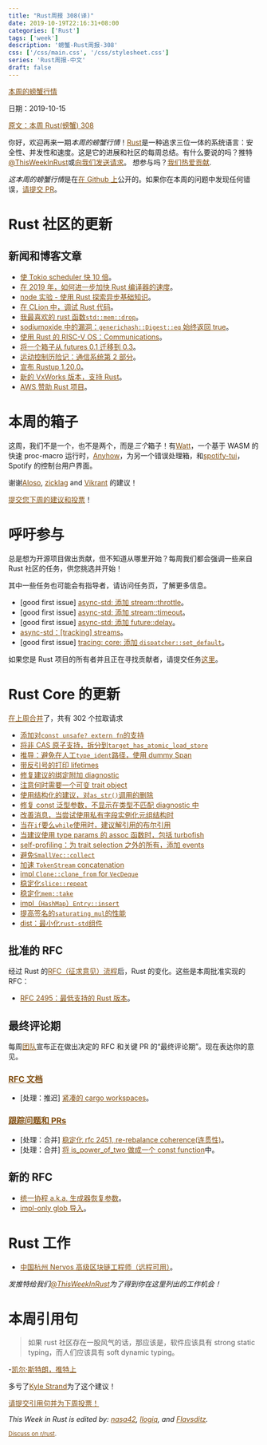 ```yaml
---
title: "Rust周报 308(译)"
date: 2019-10-19T22:16:31+08:00
categories: ['Rust']
tags: ['week']
description: '螃蟹-Rust周报-308'
css: ['/css/main.css', '/css/stylesheet.css']
series: 'Rust周报-中文'
draft: false
---
```


<style>
a { color: #804d0f;}
</style>

[本周的螃蟹行情](https://this-week-in-rust.org/)

日期：2019-10-15

[原文：本周 Rust(螃蟹) 308](https://this-week-in-rust.org/blog/2019/10/15/this-week-in-rust-308/)

你好，欢迎再来一期*本周的螃蟹行情*！[Rust](http://rust-lang.org)是一种追求三位一体的系统语言：安全性、并发性和速度。这是它的进展和社区的每周总结。有什么要说的吗？推特[@ThisWeekInRust](https://twitter.com/ThisWeekInRust)或[向我们发送请求](https://github.com/cmr/this-week-in-rust)。 想参与吗？[我们热爱贡献](https://github.com/rust-lang/rust/blob/master/CONTRIBUTING.md).

*这本周的螃蟹行情*是在[在 Github 上](https://github.com/cmr/this-week-in-rust)公开的。如果你在本周的问题中发现任何错误，[请提交 PR](https://github.com/cmr/this-week-in-rust/pulls)。

# Rust 社区的更新

## 新闻和博客文章

- [使 Tokio scheduler 快 10 倍](https://tokio.rs/blog/2019-10-scheduler/)。
- [在 2019 年，如何进一步加快 Rust 编译器的速度](https://blog.mozilla.org/nnethercote/2019/10/11/how-to-speed-up-the-rust-compiler-some-more-in-2019/)。
- [node 实验 - 使用 Rust 探索异步基础知识](https://cfsamson.github.io/book-exploring-async-basics/)。
- [在 CLion 中，调试 Rust 代码](https://blog.jetbrains.com/clion/2019/10/debugging-rust-code-in-clion/)。
- [我最喜欢的 rust 函数`std::mem::drop`](https://blog.jabid.in/2019/10/11/drop.html)。
- [sodiumoxide 中的漏洞：`generichash::Digest::eq` 始终返回 true](https://www.reddit.com/r/rust/comments/dguqt3/vulnerability_in_sodiumoxide_generichashdigesteq/)。
- [使用 Rust 的 RISC-V OS：Communications](http://osblog.stephenmarz.com/ch2.html)。
- [将一个箱子从 futures 0.1 迁移到 0.3](https://www.ncameron.org/blog/migrating-a-crate-from-futures-0-1-to-0-3/)。
- [运动控制历险记：通信系统第 2 部分](http://adventures.michaelfbryan.com/posts/comms-part-2/)。
- [宣布 Rustup 1.20.0](https://blog.rust-lang.org/2019/10/15/Rustup-1.20.0.html)。
- [新的 VxWorks 版本，支持 Rust](https://www.windriver.com/news/press/pr.html?ID=22444)。
- [AWS 赞助 Rust 项目](https://aws.amazon.com/blogs/opensource/aws-sponsorship-of-the-rust-project/)。

# 本周的箱子

这周，我们不是一个，也不是两个，而是*三个*箱子！有[Watt](https://github.com/dtolnay/watt)，一个基于 WASM 的快速 proc-macro 运行时，[Anyhow](https://github.com/dtolnay/anyhow)，为另一个错误处理箱，和[spotify-tui](https://github.com/Rigellute/spotify-tui)，Spotify 的控制台用户界面。

谢谢[Aloso](https://users.rust-lang.org/t/crate-of-the-week/2704/649), [zicklag](https://users.rust-lang.org/t/crate-of-the-week/2704/645) and [Vikrant](https://users.rust-lang.org/t/crate-of-the-week/2704/644) 的建议！

[提交您下周的建议和投票][submit_crate]！

[submit_crate]: https://users.rust-lang.org/t/crate-of-the-week/2704

# 呼吁参与

总是想为开源项目做出贡献，但不知道从哪里开始？每周我们都会强调一些来自 Rust 社区的任务，供您挑选并开始！

其中一些任务也可能会有指导者，请访问任务页，了解更多信息。

- \[good first issue] [async-std: 添加 stream::throttle](https://github.com/async-rs/async-std/issues/342)。
- \[good first issue] [async-std: 添加 stream::timeout](https://github.com/async-rs/async-std/issues/340)。
- \[good first issue] [async-std: 添加 future::delay](https://github.com/async-rs/async-std/issues/341)。
- [async-std：[tracking] streams](https://github.com/async-rs/async-std/issues/129)。
- \[good first issue] [tracing: core: 添加 `dispatcher::set_default`](https://github.com/tokio-rs/tracing/issues/383)。

如果您是 Rust 项目的所有者并且正在寻找贡献者，请提交任务[这里][guidelines]。

[guidelines]: https://users.rust-lang.org/t/twir-call-for-participation/4821

# Rust Core 的更新

[在上周合并][merged]了，共有 302 个拉取请求

[merged]: https://github.com/search?q=is%3Apr+org%3Arust-lang+is%3Amerged+merged%3A2019-10-07..2019-10-14

- [添加对`const unsafe? extern fn`的支持](https://github.com/rust-lang/rust/pull/64906)
- [将非 CAS 原子支持，拆分到`target_has_atomic_load_store`](https://github.com/rust-lang/rust/pull/65214)
- [推导：避免在人工`type_ident`路径，使用 dummy Span](https://github.com/rust-lang/rust/pull/65310)
- [带反引号的打印 lifetimes](https://github.com/rust-lang/rust/pull/65292)
- [修复建议的绑定附加 diagnostic ](https://github.com/rust-lang/rust/pull/65289)
- [注意何时需要一个可变 trait object](https://github.com/rust-lang/rust/pull/65077)
- [使用结构化的建议，对`as_str()`调用的删除](https://github.com/rust-lang/rust/pull/65194)
- [修复 const 泛型参数，不显示在类型不匹配 diagnostic 中](https://github.com/rust-lang/rust/pull/65154)
- [改善消息，当尝试使用私有字段实例化元组结构时](https://github.com/rust-lang/rust/pull/65153)
- [当在`if`要么`while`使用时，建议解引用的布尔引用](https://github.com/rust-lang/rust/pull/65150)
- [当建议使用 type params 的 assoc 函数时，包括 turbofish](https://github.com/rust-lang/rust/pull/65145)
- [self-profiling：为 trait selection 之外的所有，添加 events](https://github.com/rust-lang/rust/pull/65208)
- [避免`SmallVec::collect`](https://github.com/rust-lang/rust/pull/64949)
- [加速 `TokenStream` concatenation](https://github.com/rust-lang/rust/pull/65198)
- [impl `Clone::clone_from` for `VecDeque`](https://github.com/rust-lang/rust/pull/65069)
- [稳定化`slice::repeat`](https://github.com/rust-lang/rust/pull/64877)
- [稳定化`mem::take`](https://github.com/rust-lang/rust/pull/64716)
- [impl（`HashMap`）`Entry::insert`](https://github.com/rust-lang/rust/pull/64656)
- [提高签名的`saturating_mul`的性能](https://github.com/rust-lang/rust/pull/65312)
- [dist：最小化`rust-std`组件](https://github.com/rust-lang/rust/pull/64823)

## 批准的 RFC

经过 Rust 的[RFC（征求意见）流程](https://github.com/rust-lang/rfcs#rust-rfcs)后，Rust 的变化。这些是本周批准实现的 RFC：

- [RFC 2495：最低支持的 Rust 版本](https://github.com/rust-lang/rfcs/pull/2495)。

## 最终评论期

每周[团队](https://www.rust-lang.org/team.html)宣布正在做出决定的 RFC 和关键 PR 的“最终评论期”。现在表达你的意见。

### [RFC 文档](https://github.com/rust-lang/rfcs/labels/final-comment-period)

- \[处理：推迟] [紧凑的 cargo workspaces](https://github.com/rust-lang/rfcs/pull/2315)。

### [跟踪问题和 PRs](https://github.com/rust-lang/rust/labels/final-comment-period)

- \[处理：合并] [稳定化 rfc 2451, re-rebalance coherence(连贯性)](https://github.com/rust-lang/rust/issues/63599)。
- \[处理：合并] [将 is_power_of_two 做成一个 const function](https://github.com/rust-lang/rust/pull/65092)中。

## 新的 RFC

- [统一协程 a.k.a. 生成器恢复参数](https://github.com/rust-lang/rfcs/pull/2781)。
- [impl-only glob 导入](https://github.com/rust-lang/rfcs/pull/2782)。

# Rust 工作

- [中国杭州 Nervos 高级区块链工程师（远程可用）](https://angel.co/company/nervos-1/jobs/589230-senior-blockchain-engineer)。

_发推特给我们[@ThisWeekInRust](https://twitter.com/ThisWeekInRust)为了得到你在这里列出的工作机会！_

# 本周引用句

> 如果 rust 社区存在一股风气的话，那应该是，软件应该具有 strong static typing，而人们应该具有 soft dynamic typing。

\-[凯尔·斯特朗，推特上](https://twitter.com/BatmanAoD/status/1174799660134699008)

多亏了[Kyle Strand](https://users.rust-lang.org/t/twir-quote-of-the-week/328/710)为了这个建议！

[请提交引用句并为下周投票！](https://users.rust-lang.org/t/twir-quote-of-the-week/328)

_This Week in Rust is edited by: [nasa42](https://github.com/nasa42), [llogiq](https://github.com/llogiq), and [Flavsditz](https://github.com/Flavsditz)._

<small>[Discuss on r/rust](https://www.reddit.com/r/rust/comments/d6920w/this_week_in_rust_304/).</small>
